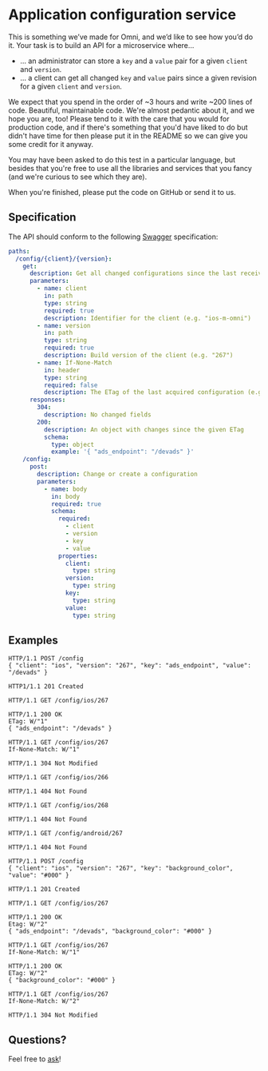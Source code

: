 # Application configuration service

This is something we’ve made for Omni, and we’d like to see how you’d do it. Your task is to build an API for a microservice where…

* … an administrator can store a `key` and a `value` pair for a given `client` and `version`.
* … a client can get all changed `key` and `value` pairs since a given revision for a given `client` and `version`.

We expect that you spend in the order of ~3 hours and write ~200 lines of code. Beautiful, maintainable code. We're almost pedantic about it, and we hope you are, too! Please tend to it with the care that you would for production code, and if there's something that you'd have liked to do but didn't have time for then please put it in the README so we can give you some credit for it anyway.

You may have been asked to do this test in a particular language, but besides that you're free to use all the libraries and services that you fancy (and we're curious to see which they are).

When you're finished, please put the code on GitHub or send it to us.

## Specification

The API should conform to the following [Swagger](http://swagger.io/) specification:

```yml
paths:
  /config/{client}/{version}:
    get:
      description: Get all changed configurations since the last received change for a given client and version
      parameters:
        - name: client
          in: path
          type: string
          required: true
          description: Identifier for the client (e.g. "ios-m-omni")
        - name: version
          in: path
          type: string
          required: true
          description: Build version of the client (e.g. "267")
        - name: If-None-Match
          in: header
          type: string
          required: false
          description: The ETag of the last acquired configuration (e.g. W/"1")
      responses:
        304:
          description: No changed fields
        200:
          description: An object with changes since the given ETag
          schema:
            type: object
            example: '{ "ads_endpoint": "/devads" }'
    /config:
      post:
        description: Change or create a configuration
        parameters:
          - name: body
            in: body
            required: true
            schema:
              required:
                - client
                - version
                - key
                - value
              properties:
                client:
                  type: string
                version:
                  type: string
                key:
                  type: string
                value:
                  type: string
```

## Examples

```http
HTTP/1.1 POST /config
{ "client": "ios", "version": "267", "key": "ads_endpoint", "value": "/devads" }

HTTP1/1.1 201 Created
```

```http
HTTP/1.1 GET /config/ios/267

HTTP/1.1 200 OK
ETag: W/"1"
{ "ads_endpoint": "/devads" }
```

```http
HTTP/1.1 GET /config/ios/267
If-None-Match: W/"1"

HTTP/1.1 304 Not Modified
```

```http
HTTP/1.1 GET /config/ios/266

HTTP/1.1 404 Not Found
```

```http
HTTP/1.1 GET /config/ios/268

HTTP/1.1 404 Not Found
```

```http
HTTP/1.1 GET /config/android/267

HTTP/1.1 404 Not Found
```

```http
HTTP/1.1 POST /config
{ "client": "ios", "version": "267", "key": "background_color", "value": "#000" }

HTTP/1.1 201 Created
```

```http
HTTP/1.1 GET /config/ios/267

HTTP/1.1 200 OK
Etag: W/"2"
{ "ads_endpoint": "/devads", "background_color": "#000" }
```

```http
HTTP/1.1 GET /config/ios/267
If-None-Match: W/"1"

HTTP/1.1 200 OK
ETag: W/"2"
{ "background_color": "#000" }
```

```http
HTTP/1.1 GET /config/ios/267
If-None-Match: W/"2"

HTTP/1.1 304 Not Modified
```

## Questions?

Feel free to [ask](mailto:johannes.gorset@schibsted.com,andreas.hultgren@schibsted.se)!
